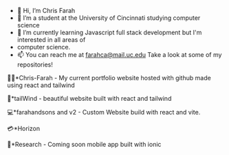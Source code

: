 - 👋 Hi, I’m Chris Farah
- 👀 I’m a student at the University of Cincinnati studying computer science 
- 🌱 I’m currently learning Javascript full stack development but I'm interested in all areas of
- computer science.
- 📫 You can reach me at farahca@mail.uc.edu
Take a look at some of my repositories!

🏋️‍♂️*Chris-Farah - My current portfolio website hosted with github made using react and tailwind

🤖*tailWind - beautiful website built with react and tailwind

💻*farahandsons and v2 - Custom Website build with react and vite.

💳*Horizon

📲*Research - Coming soon mobile app built with ionic 

<!---
farahcaa/farahcaa is a ✨ special ✨ repository because its `README.md` (this file) appears on your GitHub profile.
You can click the Preview link to take a look at your changes.
--->
